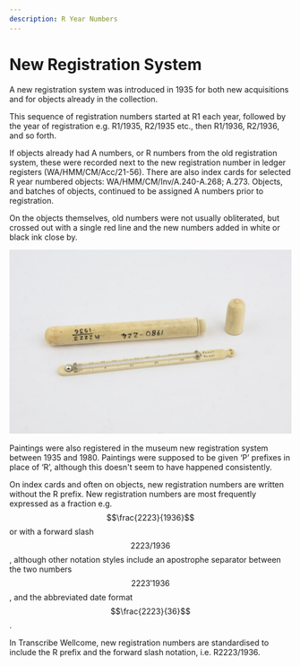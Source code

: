 ```yaml
---
description: R Year Numbers
---
```


# New Registration System

A new registration system was introduced in 1935 for both new acquisitions and for objects already in the collection. 

This sequence of registration numbers started at R1 each year, followed by the year of registration e.g. R1/1935, R2/1935 etc., then R1/1936, R2/1936, and so forth. 

If objects already had A numbers, or R numbers from the old registration system, these were recorded next to the new registration number in ledger registers \(WA/HMM/CM/Acc/21-56\). There are also index cards for selected R year numbered objects: WA/HMM/CM/Inv/A.240-A.268; A.273. Objects, and batches of objects, continued to be assigned A numbers prior to registration.

On the objects themselves, old numbers were not usually obliterated, but crossed out with a single red line and the new numbers added in white or black ink close by. 

![R2223/1936 painted on an object now at the Science Museum](../../.gitbook/assets/large_smg00085391.jpg)

Paintings were also registered in the museum new registration system between 1935 and 1980. Paintings were supposed to be given ‘P’ prefixes in place of ‘R’, although this doesn't seem to have happened consistently.

On index cards and often on objects, new registration numbers are written without the R prefix. New registration numbers are most frequently expressed as a fraction e.g. $$\frac{2223}{1936}$$ or with a forward slash $$2223/1936$$, although other notation styles include an apostrophe separator between the two numbers $$2223'1936$$, and the abbreviated date format $$\frac{2223}{36}$$. 

In Transcribe Wellcome, new registration numbers are standardised to include the R prefix and the forward slash notation, i.e. R2223/1936.    


